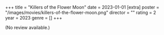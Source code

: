 +++
title = "Killers of the Flower Moon"
date = 2023-01-01
[extra]
poster = "/images/movies/killers-of-the-flower-moon.png"
director = ""
rating = 2
year = 2023
genre = []
+++

(No review available.)
